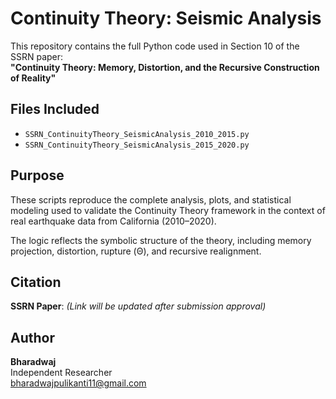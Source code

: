# Continuity Theory: Seismic Analysis

This repository contains the full Python code used in Section 10 of the SSRN paper:  
**"Continuity Theory: Memory, Distortion, and the Recursive Construction of Reality"**

## Files Included

- `SSRN_ContinuityTheory_SeismicAnalysis_2010_2015.py`
- `SSRN_ContinuityTheory_SeismicAnalysis_2015_2020.py`

## Purpose

These scripts reproduce the complete analysis, plots, and statistical modeling used to validate the Continuity Theory framework in the context of real earthquake data from California (2010–2020).

The logic reflects the symbolic structure of the theory, including memory projection, distortion, rupture (Θ), and recursive realignment.

## Citation

**SSRN Paper**: _(Link will be updated after submission approval)_

## Author

**Bharadwaj**  
Independent Researcher  
bharadwajpulikanti11@gmail.com
